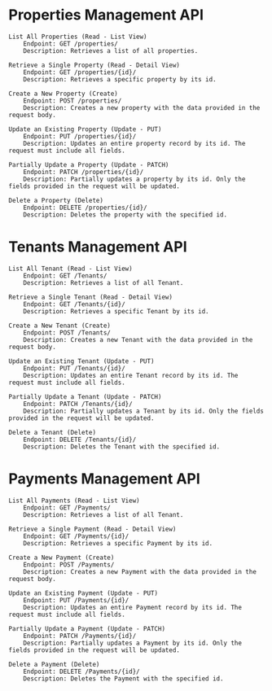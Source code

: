# Properties Management API
    List All Properties (Read - List View)
        Endpoint: GET /properties/
        Description: Retrieves a list of all properties.

    Retrieve a Single Property (Read - Detail View)
        Endpoint: GET /properties/{id}/
        Description: Retrieves a specific property by its id.

    Create a New Property (Create)
        Endpoint: POST /properties/
        Description: Creates a new property with the data provided in the request body.

    Update an Existing Property (Update - PUT)
        Endpoint: PUT /properties/{id}/
        Description: Updates an entire property record by its id. The request must include all fields.

    Partially Update a Property (Update - PATCH)
        Endpoint: PATCH /properties/{id}/
        Description: Partially updates a property by its id. Only the fields provided in the request will be updated.

    Delete a Property (Delete)
        Endpoint: DELETE /properties/{id}/
        Description: Deletes the property with the specified id.


# Tenants Management API
    List All Tenant (Read - List View)
        Endpoint: GET /Tenants/
        Description: Retrieves a list of all Tenant.

    Retrieve a Single Tenant (Read - Detail View)
        Endpoint: GET /Tenants/{id}/
        Description: Retrieves a specific Tenant by its id.

    Create a New Tenant (Create)
        Endpoint: POST /Tenants/
        Description: Creates a new Tenant with the data provided in the request body.

    Update an Existing Tenant (Update - PUT)
        Endpoint: PUT /Tenants/{id}/
        Description: Updates an entire Tenant record by its id. The request must include all fields.

    Partially Update a Tenant (Update - PATCH)
        Endpoint: PATCH /Tenants/{id}/
        Description: Partially updates a Tenant by its id. Only the fields provided in the request will be updated.

    Delete a Tenant (Delete)
        Endpoint: DELETE /Tenants/{id}/
        Description: Deletes the Tenant with the specified id.


# Payments Management API
    List All Payments (Read - List View)
        Endpoint: GET /Payments/
        Description: Retrieves a list of all Tenant.

    Retrieve a Single Payment (Read - Detail View)
        Endpoint: GET /Payments/{id}/
        Description: Retrieves a specific Payment by its id.

    Create a New Payment (Create)
        Endpoint: POST /Payments/
        Description: Creates a new Payment with the data provided in the request body.

    Update an Existing Payment (Update - PUT)
        Endpoint: PUT /Payments/{id}/
        Description: Updates an entire Payment record by its id. The request must include all fields.

    Partially Update a Payment (Update - PATCH)
        Endpoint: PATCH /Payments/{id}/
        Description: Partially updates a Payment by its id. Only the fields provided in the request will be updated.

    Delete a Payment (Delete)
        Endpoint: DELETE /Payments/{id}/
        Description: Deletes the Payment with the specified id.